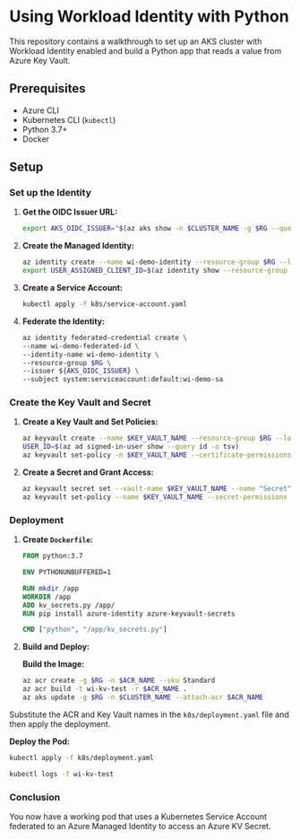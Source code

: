 # Using Workload Identity with Python

This repository contains a walkthrough to set up an AKS cluster with Workload Identity enabled and build a Python app that reads a value from Azure Key Vault.

## Prerequisites

- Azure CLI
- Kubernetes CLI (`kubectl`)
- Python 3.7+
- Docker

## Setup

### Set up the Identity

1. **Get the OIDC Issuer URL:**
   ```bash
   export AKS_OIDC_ISSUER="$(az aks show -n $CLUSTER_NAME -g $RG --query "oidcIssuerProfile.issuerUrl" -otsv)"
   ```

2. **Create the Managed Identity:**
   ```bash
   az identity create --name wi-demo-identity --resource-group $RG --location $LOC
   export USER_ASSIGNED_CLIENT_ID=$(az identity show --resource-group $RG --name wi-demo-identity --query 'clientId' -o tsv)
   ```

3. **Create a Service Account:**
   ```bash
   kubectl apply -f k8s/service-account.yaml
   ```

4. **Federate the Identity:**
   ```bash
   az identity federated-credential create \
   --name wi-demo-federated-id \
   --identity-name wi-demo-identity \
   --resource-group $RG \
   --issuer ${AKS_OIDC_ISSUER} \
   --subject system:serviceaccount:default:wi-demo-sa
   ```

### Create the Key Vault and Secret

1. **Create a Key Vault and Set Policies:**
   ```bash
   az keyvault create --name $KEY_VAULT_NAME --resource-group $RG --location $LOC
   USER_ID=$(az ad signed-in-user show --query id -o tsv)
   az keyvault set-policy -n $KEY_VAULT_NAME --certificate-permissions get --object-id $USER_ID
   ```

2. **Create a Secret and Grant Access:**
   ```bash
   az keyvault secret set --vault-name $KEY_VAULT_NAME --name "Secret" --value "Hello"
   az keyvault set-policy --name $KEY_VAULT_NAME --secret-permissions get --spn "${USER_ASSIGNED_CLIENT_ID}"
   ```

### Deployment

1. **Create `Dockerfile`:**
   ```dockerfile
   FROM python:3.7

   ENV PYTHONUNBUFFERED=1

   RUN mkdir /app
   WORKDIR /app
   ADD kv_secrets.py /app/
   RUN pip install azure-identity azure-keyvault-secrets

   CMD ["python", "/app/kv_secrets.py"]
   ```

2. **Build and Deploy:**

   **Build the Image:**
   ```bash
   az acr create -g $RG -n $ACR_NAME --sku Standard
   az acr build -t wi-kv-test -r $ACR_NAME .
   az aks update -g $RG -n $CLUSTER_NAME --attach-acr $ACR_NAME
   ```
Substitute the ACR and Key Vault names in the `k8s/deployment.yaml` file and then apply the deployment.

   **Deploy the Pod:**
   ```bash
   kubectl apply -f k8s/deployment.yaml

   kubectl logs -f wi-kv-test
   ```

### Conclusion

You now have a working pod that uses a Kubernetes Service Account federated to an Azure Managed Identity to access an Azure KV Secret.